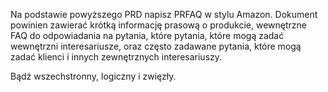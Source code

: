 Na podstawie powyższego PRD napisz PRFAQ w stylu Amazon. Dokument powinien  zawierać krótką informację prasową o produkcie, wewnętrzne FAQ do odpowiadania na pytania, które pytania, które mogą zadać wewnętrzni interesariusze, oraz  często zadawane pytania, które mogą zadać klienci i innych zewnętrznych interesariuszy.

Bądź wszechstronny, logiczny i zwięzły.